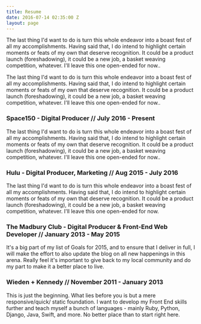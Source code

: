 ```yaml
---
title: Resume
date: 2016-07-14 02:35:00 Z
layout: page
---
```


The last thing I'd want to do is turn this whole endeavor into a boast fest of all my accomplishments. Having said that, I do intend to highlight certain moments or feats of my own that deserve recognition. It could be a  product launch (foreshadowing), it could be a new job, a basket weaving competition, whatever. I'll leave this one open-ended for now..

The last thing I'd want to do is turn this whole endeavor into a boast fest of all my accomplishments. Having said that, I do intend to highlight certain moments or feats of my own that deserve recognition. It could be a  product launch (foreshadowing), it could be a new job, a basket weaving competition, whatever. I'll leave this one open-ended for now..

### Space150 - Digital Producer // July 2016 - Present

The last thing I'd want to do is turn this whole endeavor into a boast fest of all my accomplishments. Having said that, I do intend to highlight certain moments or feats of my own that deserve recognition. It could be a  product launch (foreshadowing), it could be a new job, a basket weaving competition, whatever. I'll leave this one open-ended for now..



### Hulu - Digital Producer, Marketing // Aug 2015 - July 2016

The last thing I'd want to do is turn this whole endeavor into a boast fest of all my accomplishments. Having said that, I do intend to highlight certain moments or feats of my own that deserve recognition. It could be a  product launch (foreshadowing), it could be a new job, a basket weaving competition, whatever. I'll leave this one open-ended for now.

### The Madbury Club - Digital Producer & Front-End Web Developer // January 2013 - May 2015

It's a big part of my list of Goals for 2015, and to ensure that I deliver in full, I will make the effort to also update the blog on all new happenings in this arena. Really feel it's important to give back to my local community and do my part to make it a better place to live. 


### Wieden + Kennedy // November 2011 - January 2013

This is just the beginning. What lies before you is but a mere responsive/quick/ static foundation. I want to develop my Front End skills further and teach myself a bunch of languages - mainly Ruby, Python, Django, Java, Swift, and more. No better place than to start right here.

